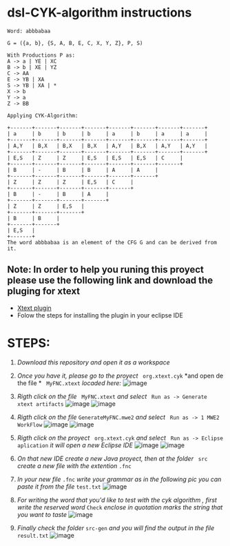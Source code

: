   # dsl-CYK-algorithm instructions
```
Word: abbbabaa

G = ({a, b}, {S, A, B, E, C, X, Y, Z}, P, S)

With Productions P as:
A -> a | YE | XC
B -> b | XE | YZ
C -> AA
E -> YB | XA
S -> YB | XA | *
X -> b
Y -> a
Z -> BB

Applying CYK-Algorithm:

+-------+-------+-------+-------+-------+-------+-------+-------+
| a     | b     | b     | b     | a     | b     | a     | a     |
+-------+-------+-------+-------+-------+-------+-------+-------+
| A,Y   | B,X   | B,X   | B,X   | A,Y   | B,X   | A,Y   | A,Y   |
+-------+-------+-------+-------+-------+-------+-------+-------+
| E,S   | Z     | Z     | E,S   | E,S   | E,S   | C     |
+-------+-------+-------+-------+-------+-------+-------+
| B     | -     | B     | B     | A     | A     |
+-------+-------+-------+-------+-------+-------+
| Z     | Z     | Z     | E,S   | C     |
+-------+-------+-------+-------+-------+
| B     | -     | B     | A     |
+-------+-------+-------+-------+
| Z     | Z     | E,S   |
+-------+-------+-------+
| B     | B     |
+-------+-------+
| E,S   |
+-------+
The word abbbabaa is an element of the CFG G and can be derived from it.
```
## Note: In order to help you runing this proyect please use the following link and download the pluging for xtext
  *  [Xtext plugin](https://www.eclipse.org/Xtext/download.html)
  *  Folow the steps for installing the plugin in your eclipse IDE
 
 
# STEPS:
  1.  *Download this repository and open it as a workspace*
  2.  *Once you have it, please go to the proyect* ``` org.xtext.cyk```  *and open de the file * ``` MyFNC.xtext``` *locaded here:*
            ![image](https://user-images.githubusercontent.com/69874418/170621195-cc0d4435-ac1a-4753-8764-ee5b6158999b.png)
            <br>
            
  3. *Rigth click on the file* ``` MyFNC.xtext``` *and select* ``` Run as -> Generate xtext artifacts```
            ![image](https://user-images.githubusercontent.com/69874418/170621945-de708fc6-9725-49e7-af95-798f187727b8.png)
            ![image](https://user-images.githubusercontent.com/69874418/170621973-cdfb8819-7311-4089-97e6-6b3d39856acf.png)
            <br>
        
  4. *Rigth click on the file* ```GenerateMyFNC.mwe2``` *and select* ``` Run as -> 1 MWE2 WorkFlow```
            ![image](https://user-images.githubusercontent.com/69874418/170622252-abdcda45-c87d-47fd-ad96-e4b5661779a5.png)
            ![image](https://user-images.githubusercontent.com/69874418/170622292-ad8479cb-5719-4aae-adfa-ed1383be0dca.png)
            <br>
  5. *Rigth click on the proyect* ``` org.xtext.cyk``` *and select*  ``` Run as -> Eclipse aplication``` *it will open a new Eclipse IDE*
            ![image](https://user-images.githubusercontent.com/69874418/170622939-e06e3da2-8674-4c5b-83df-eb94e448287a.png)
            ![image](https://user-images.githubusercontent.com/69874418/170622975-62b6dcbe-13ef-4a8a-adcf-8cd59f0987f1.png)
            <br>
  6. *On that new IDE create a new Java proyect, then at the folder* ``` src``` *create a new file with the extention* ```.fnc```
  7. *In your new file* ```.fnc``` *write your grammar as in the following pic* *you can paste it from the file* ```test.txt```
            ![image](https://user-images.githubusercontent.com/69874418/170623743-467053f0-5ee2-43a4-b96a-667f6360ed21.png)
            <br>
  8. *For writing the word that you'd like to test with the cyk algorithm , first write the reserved word* ```Check``` *enclose in quotation marks the string that you want to taste*
            ![image](https://user-images.githubusercontent.com/69874418/170624682-055f920d-7925-4627-b14d-b042e5796296.png)
  9. *Finally check the folder*  ```src-gen``` *and you will find the output in the file*  ```result.txt```
            ![image](https://user-images.githubusercontent.com/69874418/170625522-c0453856-d3fb-4b6b-aef1-bc9743092e88.png)

 





      

      
